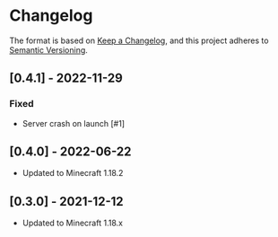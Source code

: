 # Changelog

The format is based on [Keep a Changelog](https://keepachangelog.com/en/1.0.0/),
and this project adheres to [Semantic Versioning](https://semver.org/spec/v2.0.0.html).

## [0.4.1] - 2022-11-29
### Fixed
- Server crash on launch [#1]

## [0.4.0] - 2022-06-22
- Updated to Minecraft 1.18.2

## [0.3.0] - 2021-12-12
- Updated to Minecraft 1.18.x
